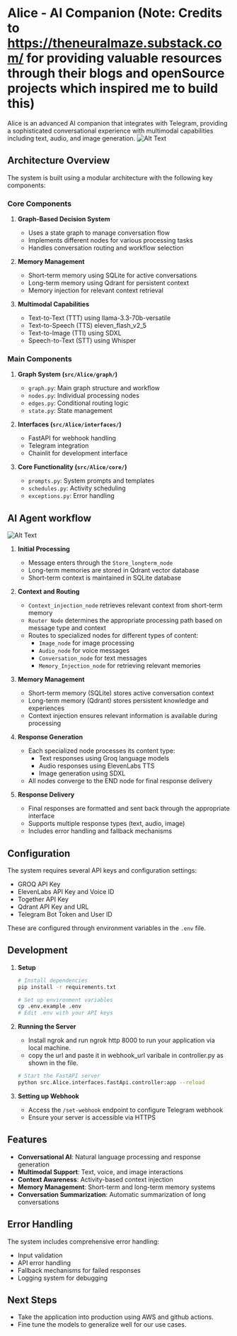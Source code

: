 # Alice - AI Companion (Note: Credits to https://theneuralmaze.substack.com/ for providing valuable resources through their blogs and openSource projects which inspired me to build this)

Alice is an advanced AI companion that integrates with Telegram, providing a sophisticated conversational experience with multimodal capabilities including text, audio, and image generation.
![Alt Text](System.png)

## Architecture Overview

The system is built using a modular architecture with the following key components:

### Core Components

1. **Graph-Based Decision System**

   - Uses a state graph to manage conversation flow
   - Implements different nodes for various processing tasks
   - Handles conversation routing and workflow selection

2. **Memory Management**

   - Short-term memory using SQLite for active conversations
   - Long-term memory using Qdrant for persistent context
   - Memory injection for relevant context retrieval

3. **Multimodal Capabilities**
   - Text-to-Text (TTT) using llama-3.3-70b-versatile
   - Text-to-Speech (TTS) eleven_flash_v2_5
   - Text-to-Image (TTI) using SDXL
   - Speech-to-Text (STT) using Whisper

### Main Components

1. **Graph System (`src/Alice/graph/`)**

   - `graph.py`: Main graph structure and workflow
   - `nodes.py`: Individual processing nodes
   - `edges.py`: Conditional routing logic
   - `state.py`: State management

2. **Interfaces (`src/Alice/interfaces/`)**

   - FastAPI for webhook handling
   - Telegram integration
   - Chainlit for development interface

3. **Core Functionality (`src/Alice/core/`)**
   - `prompts.py`: System prompts and templates
   - `schedules.py`: Activity scheduling
   - `exceptions.py`: Error handling

## AI Agent workflow

![Alt Text](Agent-workflow.png)

1. **Initial Processing**

   - Message enters through the `Store_longterm_node`
   - Long-term memories are stored in Qdrant vector database
   - Short-term context is maintained in SQLite database

2. **Context and Routing**

   - `Context_injection_node` retrieves relevant context from short-term memory
   - `Router Node` determines the appropriate processing path based on message type and context
   - Routes to specialized nodes for different types of content:
     - `Image_node` for image processing
     - `Audio_node` for voice messages
     - `Conversation_node` for text messages
     - `Memory_Injection_node` for retrieving relevant memories

3. **Memory Management**

   - Short-term memory (SQLite) stores active conversation context
   - Long-term memory (Qdrant) stores persistent knowledge and experiences
   - Context injection ensures relevant information is available during processing

4. **Response Generation**

   - Each specialized node processes its content type:
     - Text responses using Groq language models
     - Audio responses using ElevenLabs TTS
     - Image generation using SDXL
   - All nodes converge to the END node for final response delivery

5. **Response Delivery**
   - Final responses are formatted and sent back through the appropriate interface
   - Supports multiple response types (text, audio, image)
   - Includes error handling and fallback mechanisms

## Configuration

The system requires several API keys and configuration settings:

- GROQ API Key
- ElevenLabs API Key and Voice ID
- Together API Key
- Qdrant API Key and URL
- Telegram Bot Token and User ID

These are configured through environment variables in the `.env` file.

## Development

1. **Setup**

   ```bash
   # Install dependencies
   pip install -r requirements.txt

   # Set up environment variables
   cp .env.example .env
   # Edit .env with your API keys
   ```

2. **Running the Server**

   - Install ngrok and run ngrok http 8000 to run your application via local machine.
   - copy the url and paste it in webhook_url varibale in controller.py as shown in the file.

   ```bash
   # Start the FastAPI server
   python src.Alice.interfaces.fastApi.controller:app --reload
   ```

3. **Setting up Webhook**
   - Access the `/set-webhook` endpoint to configure Telegram webhook
   - Ensure your server is accessible via HTTPS

## Features

- **Conversational AI**: Natural language processing and response generation
- **Multimodal Support**: Text, voice, and image interactions
- **Context Awareness**: Activity-based context injection
- **Memory Management**: Short-term and long-term memory systems
- **Conversation Summarization**: Automatic summarization of long conversations

## Error Handling

The system includes comprehensive error handling:

- Input validation
- API error handling
- Fallback mechanisms for failed responses
- Logging system for debugging

## Next Steps

- Take the application into production using AWS and github actions.
- Fine tune the models to generalize well for our use cases.
